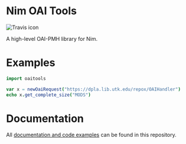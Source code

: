 # Nim OAI Tools


![Travis icon](https://travis-ci.org/markpbaggett/noaitools.png)

A high-level OAI-PMH library for Nim.

# Examples

``` nim
import oaitools

var x = newOaiRequest("https://dpla.lib.utk.edu/repox/OAIHandler")
echo x.get_complete_size("MODS")
```

# Documentation

All [documentation and code examples](https://markpbaggett.github.io/noaitools/) can be found in this repository.
